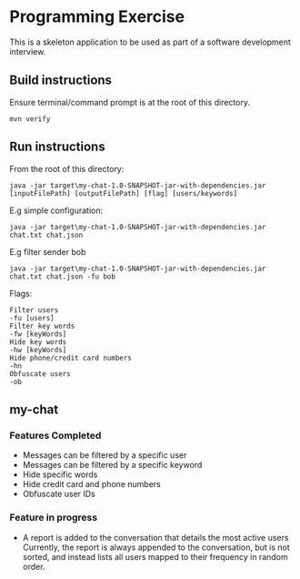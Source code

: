 Programming Exercise
====================

This is a skeleton application to be used as part of a software development interview.

Build instructions
------------

Ensure terminal/command prompt is at the root of this directory.
```
mvn verify
```

Run instructions
------------
From the root of this directory:
```
java -jar target\my-chat-1.0-SNAPSHOT-jar-with-dependencies.jar [inputFilePath] [outputFilePath] [flag] [users/keywords]
```
E.g simple configuration:
```
java -jar target\my-chat-1.0-SNAPSHOT-jar-with-dependencies.jar chat.txt chat.json
```
E.g filter sender bob
```
java -jar target\my-chat-1.0-SNAPSHOT-jar-with-dependencies.jar chat.txt chat.json -fu bob
```
Flags:
```
Filter users
-fu [users]
Filter key words
-fw [keyWords]
Hide key words
-hw [keyWords]
Hide phone/credit card numbers
-hn
Obfuscate users
-ob
```
my-chat
-------

### Features Completed

* Messages can be filtered by a specific user
* Messages can be filtered by a specific keyword
* Hide specific words
* Hide credit card and phone numbers
* Obfuscate user IDs

### Feature in progress
* A report is added to the conversation that details the most active users
Currently, the report is always appended to the conversation, but is not sorted, and instead lists all users mapped to their frequency in random order.
